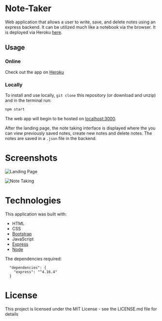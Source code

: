 # Note-Taker

Web application that allows a user to write, save, and delete notes using an express backend. It can be utilized much like a notebook via the browser. It is deployed via Heroku [here](https://vast-peak-71817.herokuapp.com/).

## Usage
### Online
Check out the app on [Heroku](https://vast-peak-71817.herokuapp.com/)

### Locally
To install and use locally, ```git clone``` this repository (or download and unzip) and in the terminal run:
```bash
npm start
```
The web app will begin to be hosted on [localhost:3000](localhost:3000).

After the landing page, the note taking interface is displayed where the you can view previously saved notes, create new notes and delete notes. The notes are saved in a `.json` file in the backend.

# Screenshots
![Landing Page]()

![Note Taking]()

# Technologies

This application was built with:

* HTML
* CSS
* [Bootstrap](https://getbootstrap.com/)
* JavaScript
* [Express](https://expressjs.com/)
* [Node](https://nodejs.org/en/)

The dependencies required:

```
  "dependencies": {
    "express": "^4.16.4"
  }
  ```

# License
This project is licensed under the MIT License - see the LICENSE.md file for details